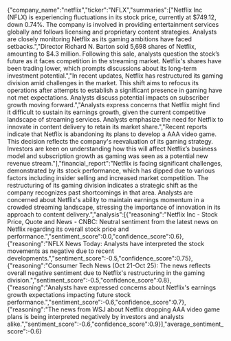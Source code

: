 {"company_name":"netflix","ticker":"NFLX","summaries":["Netflix Inc (NFLX) is experiencing fluctuations in its stock price, currently at $749.12, down 0.74%. The company is involved in providing entertainment services globally and follows licensing and proprietary content strategies. Analysts are closely monitoring Netflix as its gaming ambitions have faced setbacks.","Director Richard N. Barton sold 5,698 shares of Netflix, amounting to $4.3 million. Following this sale, analysts question the stock’s future as it faces competition in the streaming market. Netflix's shares have been trading lower, which prompts discussions about its long-term investment potential.","In recent updates, Netflix has restructured its gaming division amid challenges in the market. This shift aims to refocus its operations after attempts to establish a significant presence in gaming have not met expectations. Analysts discuss potential impacts on subscriber growth moving forward.","Analysts express concerns that Netflix might find it difficult to sustain its earnings growth, given the current competitive landscape of streaming services. Analysts emphasize the need for Netflix to innovate in content delivery to retain its market share.","Recent reports indicate that Netflix is abandoning its plans to develop a AAA video game. This decision reflects the company's reevaluation of its gaming strategy. Investors are keen on understanding how this will affect Netflix’s business model and subscription growth as gaming was seen as a potential new revenue stream."],"financial_report":"Netflix is facing significant challenges, demonstrated by its stock performance, which has dipped due to various factors including insider selling and increased market competition. The restructuring of its gaming division indicates a strategic shift as the company recognizes past shortcomings in that area. Analysts are concerned about Netflix's ability to maintain earnings momentum in a crowded streaming landscape, stressing the importance of innovation in its approach to content delivery.","analysis":[{"reasoning":"Netflix Inc - Stock Price, Quote and News - CNBC: Neutral sentiment from the latest news on Netflix regarding its overall stock price and performance.","sentiment_score":0.0,"confidence_score":0.6},{"reasoning":"NFLX News Today: Analysts have interpreted the stock movements as negative due to recent developments.","sentiment_score":-0.5,"confidence_score":0.75},{"reasoning":"Consumer Tech News (Oct 21-Oct 25): The news reflects overall negative sentiment due to Netflix's restructuring in the gaming division.","sentiment_score":-0.5,"confidence_score":0.8},{"reasoning":"Analysts have expressed concerns about Netflix's earnings growth expectations impacting future stock performance.","sentiment_score":-0.6,"confidence_score":0.7},{"reasoning":"The news from WSJ about Netflix dropping AAA video game plans is being interpreted negatively by investors and analysts alike.","sentiment_score":-0.6,"confidence_score":0.9}],"average_sentiment_score":-0.6}